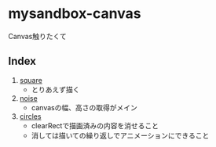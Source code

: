 # mysandbox-canvas
Canvas触りたくて

## Index

1. [square](./src/square.html)
    - とりあえず描く
2. [noise](./src/noise.html)
    - canvasの幅、高さの取得がメイン
3. [circles](./src/circles.html)
    - clearRectで描画済みの内容を消せること
    - 消しては描いての繰り返しでアニメーションにできること
